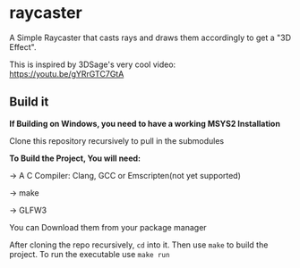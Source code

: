 # raycaster

A Simple Raycaster that casts rays and draws them accordingly to get a "3D Effect".

This is inspired by 3DSage's very cool video: https://youtu.be/gYRrGTC7GtA

## Build it
**If Building on Windows, you need to have a working MSYS2 Installation**

Clone this repository recursively to pull in the submodules

**To Build the Project, You will need:**

-> A C Compiler: Clang, GCC or Emscripten(not yet supported)

-> make

-> GLFW3

You can Download them from your package manager

After cloning the repo recursively, `cd` into it. Then use `make` to build the project.
To run the executable use `make run`
